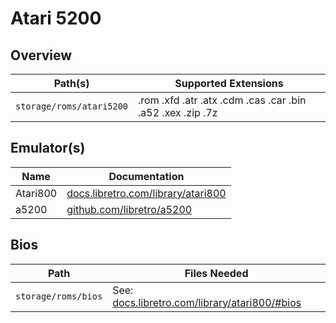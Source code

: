 # Atari 5200

## Overview

| Path(s) | Supported Extensions |
| --- | --- |
| `storage/roms/atari5200` | .rom .xfd .atr .atx .cdm .cas .car .bin .a52 .xex .zip .7z |

## Emulator(s)

| Name | Documentation |
| --- | --- |
| Atari800 | [docs.libretro.com/library/atari800](https://docs.libretro.com/library/atari800/) |
| a5200 | [github.com/libretro/a5200](https://github.com/libretro/a5200) |

## Bios

| Path | Files Needed |
| --- | --- |
| `storage/roms/bios` | See: [docs.libretro.com/library/atari800/#bios](https://docs.libretro.com/library/atari800/#bios) |